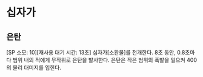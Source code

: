 # 십자가

## 은탄

[SP 소모: 10][재사용 대기 시간: 13초] 십자가[소환물]를 전개한다. 8초 동안, 0.8초마다 범위 내의 적에게 무작위로 은탄을 발사한다. 은탄은 작은 범위의 폭발을 일으켜 400의 물리 대미지를 입힌다.
